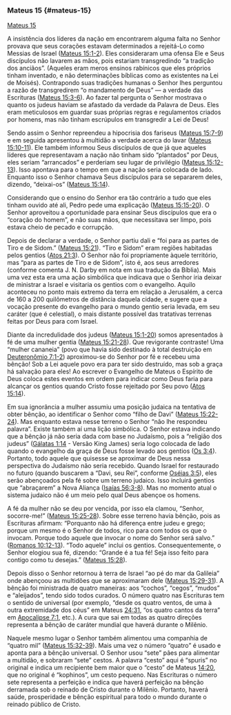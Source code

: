 ### Mateus 15 {#mateus-15}

[Mateus 15](http://bibliaonline.com.br/acf/mt/15)

A insistência dos líderes da nação em encontrarem alguma falta no Senhor provava que seus corações estavam determinados a rejeitá-Lo como Messias de Israel ([Mateus 15:1-2](http://bibliaonline.com.br/acf/mt/15/1-2)). Eles consideraram uma ofensa Ele e Seus discípulos não lavarem as mãos, pois estariam transgredindo “a tradição dos anciãos”. (Aqueles eram meros ensinos rabínicos que eles próprios tinham inventado, e não determinações bíblicas como as existentes na Lei de Moisés). Contrapondo suas tradições humanas o Senhor lhes perguntou a razão de transgredirem “o mandamento de Deus” — a verdade das Escrituras ([Mateus 15:3-6](http://bibliaonline.com.br/acf/mt/15/3-6)). Ao fazer tal pergunta o Senhor mostrava o quanto os judeus haviam se afastado da verdade da Palavra de Deus. Eles eram meticulosos em guardar suas próprias regras e regulamentos criados por homens, mas não tinham escrúpulos em transgredir a Lei de Deus!

Sendo assim o Senhor repreendeu a hipocrisia dos fariseus ([Mateus 15:7-9](http://bibliaonline.com.br/acf/mt/15/7-9)) e em seguida apresentou à multidão a verdade acerca do lavar ([Mateus 15:10-11](http://bibliaonline.com.br/acf/mt/15/10-11)). Ele também informou Seus discípulos de que já que aqueles líderes que representavam a nação não tinham sido “plantados” por Deus, eles seriam “arrancados” e perderiam seu lugar de privilégio ([Mateus 15:12-13](http://bibliaonline.com.br/acf/mt/15/12-13)). Isso apontava para o tempo em que a nação seria colocada de lado. Enquanto isso o Senhor chamava Seus discípulos para se separarem deles, dizendo, “deixai-os” ([Mateus 15:14](http://bibliaonline.com.br/acf/mt/15/14)).

Considerando que o ensino do Senhor era tão contrário a tudo que eles tinham ouvido até ali, Pedro pede uma explicação ([Mateus 15:15-20](http://bibliaonline.com.br/acf/mt/15/15-20)). O Senhor aproveitou a oportunidade para ensinar Seus discípulos que era o “coração do homem”, e não suas mãos, que necessitava ser limpo, pois estava cheio de pecado e corrupção.

Depois de declarar a verdade, o Senhor partiu dali e “foi para as partes de Tiro e de Sidom.” ([Mateus 15:21](http://bibliaonline.com.br/acf/mt/15/21)). “Tiro e Sidom” eram regiões habitadas pelos gentios ([Atos 21:3](http://bibliaonline.com.br/acf/atos/21/3)). O Senhor não foi propriamente àquele território, mas “para as partes de Tiro e de Sidom”, isto é, aos seus arredores (conforme comenta J. N. Darby em nota em sua tradução da Bíblia). Mais uma vez esta era uma ação simbólica que indicava que o Senhor iria deixar de ministrar a Israel e visitaria os gentios com o evangelho. Aquilo aconteceu no ponto mais extremo da terra em relação a Jerusalém, a cerca de 160 a 200 quilômetros de distância daquela cidade, e sugere que a vocação presente do evangelho para o mundo gentio seria levada, em seu caráter (que é celestial), o mais distante possível das tratativas terrenas feitas por Deus para com Israel.

Diante da incredulidade dos judeus ([Mateus 15:1-20](http://bibliaonline.com.br/acf/mt/15/1-20)) somos apresentados à fé de uma mulher gentia ([Mateus 15:21-28](http://bibliaonline.com.br/acf/mt/15/21-28)). Que revigorante contraste! Uma “mulher cananeia” (povo que havia sido destinado à total destruição em [Deuteronômio 7:1-2](http://bibliaonline.com.br/acf/dt/7/1-2)) aproximou-se do Senhor por fé e recebeu uma bênção! Sob a Lei aquele povo era para ter sido destruído, mas sob a graça há salvação para eles! Ao escrever o Evangelho de Mateus o Espírito de Deus coloca estes eventos em ordem para indicar como Deus faria para alcançar os gentios quando Cristo fosse rejeitado por Seu povo ([Atos 15:14](http://bibliaonline.com.br/acf/atos/15/14)).

Em sua ignorância a mulher assumiu uma posição judaica na tentativa de obter bênção, ao identificar o Senhor como “filho de Davi” ([Mateus 15:22-24](http://bibliaonline.com.br/acf/mt/15/22-24)). Mas enquanto estava nesse terreno o Senhor “não lhe respondeu palavra”. Existe também aí uma lição simbólica. O Senhor estava indicando que a bênção já não seria dada com base no Judaísmo, pois a “religião dos judeus” ([Gálatas 1:14](http://bibliaonline.com.br/acf/gl/1/14) - Versão King James) seria logo colocada de lado quando o evangelho da graça de Deus fosse levado aos gentios ([Os 3:4](http://bibliaonline.com.br/acf/os/3/4)). Portanto, todo aquele que quisesse se aproximar de Deus nessa perspectiva do Judaísmo não seria recebido. Quando Israel for restaurado no futuro (quando buscarem a “Davi, seu Rei”, conforme [Oséias 3:5](http://bibliaonline.com.br/acf/os/3/5)), eles serão abençoados pela fé sobre um terreno judaico. Isso incluirá gentios que “abraçarem” a Nova Aliança ([Isaías 56:3-8](http://bibliaonline.com.br/acf/is/56/3-8)). Mas no momento atual o sistema judaico não é um meio pelo qual Deus abençoe os homens.

A fé da mulher não se deu por vencida, por isso ela clamou, “Senhor, socorre-me!” ([Mateus 15:25-28](http://bibliaonline.com.br/acf/mt/15/25-28)). Sobre esse terreno havia bênção, pois as Escrituras afirmam: “Porquanto não há diferença entre judeu e grego; porque um mesmo é o Senhor de todos, rico para com todos os que o invocam. Porque todo aquele que invocar o nome do Senhor será salvo.” ([Romanos 10:12-13](http://bibliaonline.com.br/acf/rm/10/12-13)). “Todo aquele” inclui os gentios. Consequentemente, o Senhor elogiou sua fé, dizendo: “Grande é a tua fé! Seja isso feito para contigo como tu desejas.” ([Mateus 15:28](http://bibliaonline.com.br/acf/mt/15/28)).

Depois disso o Senhor retornou à terra de Israel “ao pé do mar da Galileia” onde abençoou as multidões que se aproximaram dele ([Mateus 15:29-31](http://bibliaonline.com.br/acf/mt/15/29-31)). A bênção foi ministrada de quatro maneiras: aos “cochos”, “cegos”, “mudos” e “aleijados”, tendo sido todos curados. O número quatro nas Escrituras tem o sentido de universal (por exemplo, “desde os quatro ventos, de uma à outra extremidade dos céus” em Mateus [24:31](http://bibliaonline.com.br/acf/mt/24/31), “os quatro cantos da terra” em [Apocalipse 7:1](http://bibliaonline.com.br/acf/ap/7/1), etc.). A cura que sai em todas as quatro direções representa a bênção de caráter mundial que haverá durante o Milênio.

Naquele mesmo lugar o Senhor também alimentou uma companhia de “quatro mil” ([Mateus 15:32-39](http://bibliaonline.com.br/acf/mt/15/32-39)). Mais uma vez o número “quatro” é usado e aponta para a bênção universal. O Senhor usou “sete” pães para alimentar a multidão, e sobraram “sete” cestos. A palavra “cesto” aqui é “spuris” no original e indica um recipiente bem maior que o “cesto” de Mateus [14:20](http://bibliaonline.com.br/acf/mt/14/20), que no original é “kophinos”, um cesto pequeno. Nas Escrituras o número sete representa a perfeição e indica que haverá perfeição na bênção derramada sob o reinado de Cristo durante o Milênio. Portanto, haverá saúde, prosperidade e bênção espiritual para todo o mundo durante o reinado público de Cristo.
